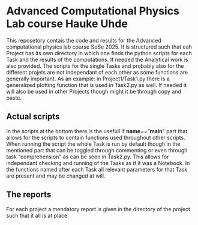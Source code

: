 # Advanced Computational Physics Lab course Hauke Uhde
This reposetory contais the code and results for the Advanced computational physics lab course SoSe 2025.
It is structured such that eah Project has its own directory in which one finds the python scripts for each Task and the results of the computations. If needed the Analytical work is also provided.
The scripts for the single Tasks and probably also for the different projets are not independant of each other as some functions are generally important. As an example: in Project1/Task1.py there is a generalized plotting function that is used in Task2.py as well. If needed it will also be used in other Projects though might it be through copy and paste.

## Actual scripts
In the scripts at the bottom there is the usefull if __name__=="__main__" part that allows for the scripts to contain functions used throughout other scripts. When running the script the whole Task is run by default though in the mentioned part that can be toggled through commenting or even through task "comprehension" as can be seen in Task2.py. This allows for independant checking and running of the Tasks as if it was a Notebook.
In the functions named after each Task all relevant parameters for that Task are present and may be changed at will.

## The reports
For each project a mendatory report is given in the directory of the project such that it all is at place.